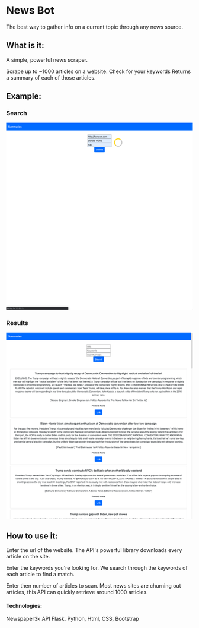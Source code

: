 # News Bot

The best way to gather info on a current topic through any news source.

## What is it:
A simple, powerful news scraper.

Scrape up to ~1000 articles on a website.
Check for your keywords
Returns a summary of each of those articles. 

## Example:

### Search
![TrumpSearch](TrumpSearch.png)

### Results
![TrumpArticles](TrumpArticles.png)


## How to use it:
Enter the url of the website.
The API's powerful library downloads every article on the site.

Enter the keywords you're looking for.
We search through the keywords of each article to find a match.

Enter then number of articles to scan.
Most news sites are churning out articles, this API can quickly retrieve around 1000 articles.

#### Technologies:
Newspaper3k API
Flask, Python, Html, CSS, Bootstrap